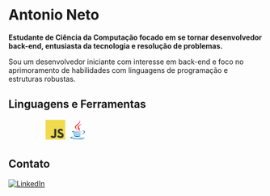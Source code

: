 # Antonio Neto

**Estudante de Ciência da Computação focado em se tornar desenvolvedor back-end, entusiasta da tecnologia e resolução de problemas.**

Sou um desenvolvedor iniciante com interesse em back-end e foco no aprimoramento de habilidades com linguagens de programação e estruturas robustas.

## Linguagens e Ferramentas



<marquee behavior="scroll" direction="left" scrollamount="22">
  <img src="https://raw.githubusercontent.com/devicons/devicon/master/icons/javascript/javascript-original.svg" height="40" alt="JavaScript" />

  <img src="https://raw.githubusercontent.com/devicons/devicon/master/icons/java/java-original.svg" height="40" alt="Java" />

</marquee>



## Contato
[![LinkedIn](https://img.shields.io/badge/LinkedIn-blue?logo=linkedin&style=for-the-badge)](https://www.linkedin.com/in/antonio-neto-1222012b9)
